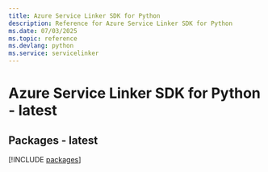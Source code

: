 ```yaml
---
title: Azure Service Linker SDK for Python
description: Reference for Azure Service Linker SDK for Python
ms.date: 07/03/2025
ms.topic: reference
ms.devlang: python
ms.service: servicelinker
---
```

# Azure Service Linker SDK for Python - latest
## Packages - latest
[!INCLUDE [packages](service-linker-index.md)]